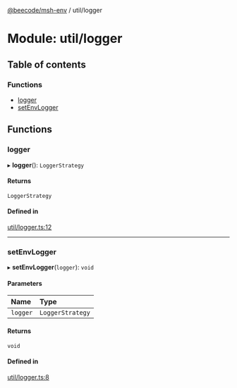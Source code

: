 [@beecode/msh-env](../README.md) / util/logger

# Module: util/logger

## Table of contents

### Functions

- [logger](util_logger.md#logger)
- [setEnvLogger](util_logger.md#setenvlogger)

## Functions

### logger

▸ **logger**(): `LoggerStrategy`

#### Returns

`LoggerStrategy`

#### Defined in

[util/logger.ts:12](https://github.com/beecode-rs/msh-env/blob/b90f535/src/util/logger.ts#L12)

___

### setEnvLogger

▸ **setEnvLogger**(`logger`): `void`

#### Parameters

| Name | Type |
| :------ | :------ |
| `logger` | `LoggerStrategy` |

#### Returns

`void`

#### Defined in

[util/logger.ts:8](https://github.com/beecode-rs/msh-env/blob/b90f535/src/util/logger.ts#L8)
